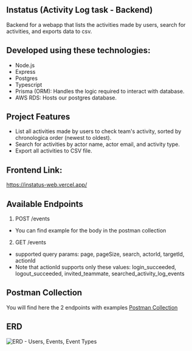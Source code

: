 ## Instatus (Activity Log task - Backend)

Backend for a webapp that lists the activities made by users, search for activities, and exports data to csv.

## Developed using these technologies:
* Node.js
* Express
* Postgres
* Typescript
* Prisma (ORM): Handles the logic required to interact with database.
* AWS RDS: Hosts our postgres database.

## Project Features

* List all activities made by users to check team's activity, sorted by chronologica order (newest to oldest).
* Search for activities by actor name, actor email, and activity type.
* Export all activities to CSV file.

## Frontend Link:

<a href="https://instatus-web.vercel.app/">https://instatus-web.vercel.app/</a>

## Available Endpoints
1. POST /events
* You can find example for the body in the postman collection
2. GET /events
* supported query params: page, pageSize, search, actorId, targetId, actionId
* Note that actionId supports only these values: login_succeeded, logout_succeeded, invited_teammate, searched_activity_log_events

## Postman Collection
You will find here the 2 endpoints with examples
<a href="https://www.postman.com/sherif-ashraf/workspace/instatus/collection/10981238-744ff92e-be97-42f6-8637-1be04913abe7?action=share&creator=10981238">Postman Collection</a>

## ERD
![ERD - Users, Events, Event Types](https://i.ibb.co/VLS9RPC/Screen-Shot-2023-03-18-at-3-28-10-PM.png)
